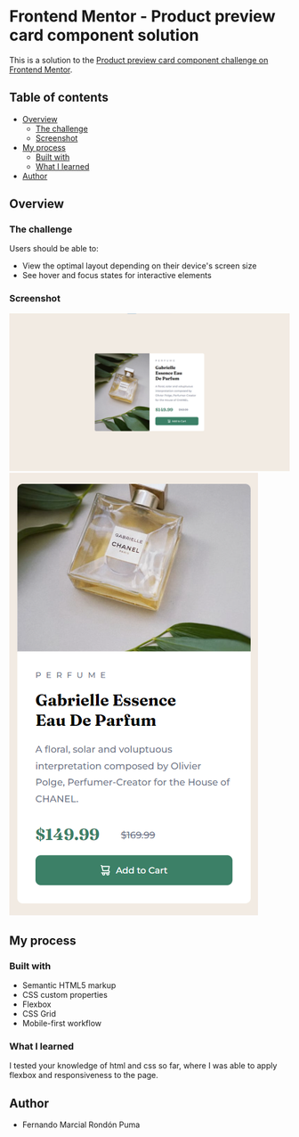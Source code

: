 # Frontend Mentor - Product preview card component solution

This is a solution to the [Product preview card component challenge on Frontend Mentor](https://www.frontendmentor.io/challenges/product-preview-card-component-GO7UmttRfa). 

## Table of contents

- [Overview](#overview)
  - [The challenge](#the-challenge)
  - [Screenshot](#screenshot)
- [My process](#my-process)
  - [Built with](#built-with)
  - [What I learned](#what-i-learned)
- [Author](#author)

## Overview

### The challenge

Users should be able to:

- View the optimal layout depending on their device's screen size
- See hover and focus states for interactive elements

### Screenshot

![](./asset/img/Screenshot.png)
![](./asset/img/Screenshot-2.png)

## My process

### Built with

- Semantic HTML5 markup
- CSS custom properties
- Flexbox
- CSS Grid
- Mobile-first workflow

### What I learned

I tested your knowledge of html and css so far, where I was able to apply flexbox and responsiveness to the page.

## Author

- Fernando Marcial Rondón Puma